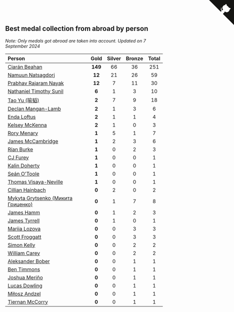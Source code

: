 ## Best medal collection from abroad by person

*Note: Only medals got abroad are taken into account.*
*Updated on  7 September 2024*

| Person | Gold | Silver | Bronze | Total |
| :--- | :--: | :--: | :--: | :--: |
| [Ciarán Beahan](https://www.worldcubeassociation.org/persons/2012BEAH01) | **149** | 66 | 36 | 251 |
| [Namuun Natsagdorj](https://www.worldcubeassociation.org/persons/2019NATS02) | **12** | 21 | 26 | 59 |
| [Prabhav Rajaram Nayak](https://www.worldcubeassociation.org/persons/2019NAYA01) | **12** | 7 | 11 | 30 |
| [Nathaniel Timothy Sunil](https://www.worldcubeassociation.org/persons/2022SUNI01) | **6** | 1 | 3 | 10 |
| [Tao Yu (喻韬)](https://www.worldcubeassociation.org/persons/2012YUTA01) | **2** | 7 | 9 | 18 |
| [Declan Mangan-Lamb](https://www.worldcubeassociation.org/persons/2023MANG02) | **2** | 1 | 3 | 6 |
| [Enda Loftus](https://www.worldcubeassociation.org/persons/2021LOFT01) | **2** | 1 | 1 | 4 |
| [Kelsey McKenna](https://www.worldcubeassociation.org/persons/2012MCKE01) | **2** | 1 | 0 | 3 |
| [Rory Menary](https://www.worldcubeassociation.org/persons/2022MENA01) | **1** | 5 | 1 | 7 |
| [James McCambridge](https://www.worldcubeassociation.org/persons/2019MCCA09) | **1** | 2 | 3 | 6 |
| [Rían Burke](https://www.worldcubeassociation.org/persons/2019BURK05) | **1** | 0 | 2 | 3 |
| [CJ Furey](https://www.worldcubeassociation.org/persons/2022FURE01) | **1** | 0 | 0 | 1 |
| [Kalin Doherty](https://www.worldcubeassociation.org/persons/2021DOHE02) | **1** | 0 | 0 | 1 |
| [Seán O'Toole](https://www.worldcubeassociation.org/persons/2017OTOO03) | **1** | 0 | 0 | 1 |
| [Thomas Visaya-Neville](https://www.worldcubeassociation.org/persons/2014VISA01) | **1** | 0 | 0 | 1 |
| [Cillian Hainbach](https://www.worldcubeassociation.org/persons/2022HAIN04) | **0** | 2 | 0 | 2 |
| [Mykyta Grytsenko (Микита Гриценко)](https://www.worldcubeassociation.org/persons/2018GRYT01) | **0** | 1 | 7 | 8 |
| [James Hamm](https://www.worldcubeassociation.org/persons/2012HAMM01) | **0** | 1 | 2 | 3 |
| [James Tyrrell](https://www.worldcubeassociation.org/persons/2019TYRR01) | **0** | 1 | 0 | 1 |
| [Mariia Lozova](https://www.worldcubeassociation.org/persons/2024LOZO01) | **0** | 0 | 3 | 3 |
| [Scott Froggatt](https://www.worldcubeassociation.org/persons/2019FROG01) | **0** | 0 | 3 | 3 |
| [Simon Kelly](https://www.worldcubeassociation.org/persons/2017KELL08) | **0** | 0 | 2 | 2 |
| [William Carey](https://www.worldcubeassociation.org/persons/2019CARE02) | **0** | 0 | 2 | 2 |
| [Aleksander Bober](https://www.worldcubeassociation.org/persons/2022BOBE02) | **0** | 0 | 1 | 1 |
| [Ben Timmons](https://www.worldcubeassociation.org/persons/2017TIMM01) | **0** | 0 | 1 | 1 |
| [Joshua Meriño](https://www.worldcubeassociation.org/persons/2014MERI01) | **0** | 0 | 1 | 1 |
| [Lucas Dowling](https://www.worldcubeassociation.org/persons/2023DOWL01) | **0** | 0 | 1 | 1 |
| [Miłosz Andzel](https://www.worldcubeassociation.org/persons/2022ANDZ01) | **0** | 0 | 1 | 1 |
| [Tiernan McCorry](https://www.worldcubeassociation.org/persons/2022MCCO09) | **0** | 0 | 1 | 1 |


<a href="https://github.com/simonkellly/wca_statistics_ireland" class="github-corner" aria-label="View source on Github"><svg width="80" height="80" viewBox="0 0 250 250" style="fill:#151513; color:#fff; position: absolute; top: 0; border: 0; right: 0;" aria-hidden="true"><path d="M0,0 L115,115 L130,115 L142,142 L250,250 L250,0 Z"></path><path d="M128.3,109.0 C113.8,99.7 119.0,89.6 119.0,89.6 C122.0,82.7 120.5,78.6 120.5,78.6 C119.2,72.0 123.4,76.3 123.4,76.3 C127.3,80.9 125.5,87.3 125.5,87.3 C122.9,97.6 130.6,101.9 134.4,103.2" fill="currentColor" style="transform-origin: 130px 106px;" class="octo-arm"></path><path d="M115.0,115.0 C114.9,115.1 118.7,116.5 119.8,115.4 L133.7,101.6 C136.9,99.2 139.9,98.4 142.2,98.6 C133.8,88.0 127.5,74.4 143.8,58.0 C148.5,53.4 154.0,51.2 159.7,51.0 C160.3,49.4 163.2,43.6 171.4,40.1 C171.4,40.1 176.1,42.5 178.8,56.2 C183.1,58.6 187.2,61.8 190.9,65.4 C194.5,69.0 197.7,73.2 200.1,77.6 C213.8,80.2 216.3,84.9 216.3,84.9 C212.7,93.1 206.9,96.0 205.4,96.6 C205.1,102.4 203.0,107.8 198.3,112.5 C181.9,128.9 168.3,122.5 157.7,114.1 C157.9,116.9 156.7,120.9 152.7,124.9 L141.0,136.5 C139.8,137.7 141.6,141.9 141.8,141.8 Z" fill="currentColor" class="octo-body"></path></svg></a><style>.github-corner:hover .octo-arm{animation:octocat-wave 560ms ease-in-out}@keyframes octocat-wave{0%,100%{transform:rotate(0)}20%,60%{transform:rotate(-25deg)}40%,80%{transform:rotate(10deg)}}@media (max-width:500px){.github-corner:hover .octo-arm{animation:none}.github-corner .octo-arm{animation:octocat-wave 560ms ease-in-out}}</style>
